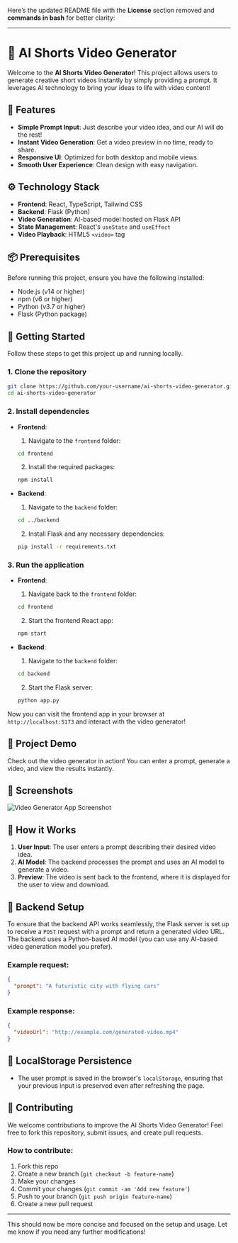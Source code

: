 Here’s the updated README file with the **License** section removed and **commands in bash** for better clarity:

---

# 🎥 AI Shorts Video Generator

Welcome to the **AI Shorts Video Generator**! This project allows users to generate creative short videos instantly by simply providing a prompt. It leverages AI technology to bring your ideas to life with video content!

## 🚀 Features

- **Simple Prompt Input**: Just describe your video idea, and our AI will do the rest!
- **Instant Video Generation**: Get a video preview in no time, ready to share.
- **Responsive UI**: Optimized for both desktop and mobile views.
- **Smooth User Experience**: Clean design with easy navigation.

## ⚙️ Technology Stack

- **Frontend**: React, TypeScript, Tailwind CSS
- **Backend**: Flask (Python)
- **Video Generation**: AI-based model hosted on Flask API
- **State Management**: React's `useState` and `useEffect`
- **Video Playback**: HTML5 `<video>` tag

## 📦 Prerequisites

Before running this project, ensure you have the following installed:

- Node.js (v14 or higher)
- npm (v6 or higher)
- Python (v3.7 or higher)
- Flask (Python package)

## 🏁 Getting Started

Follow these steps to get this project up and running locally.

### 1. Clone the repository

```bash
git clone https://github.com/your-username/ai-shorts-video-generator.git
cd ai-shorts-video-generator
```

### 2. Install dependencies

- **Frontend**:
    1. Navigate to the `frontend` folder:
    ```bash
    cd frontend
    ```
    2. Install the required packages:
    ```bash
    npm install
    ```

- **Backend**:
    1. Navigate to the `backend` folder:
    ```bash
    cd ../backend
    ```
    2. Install Flask and any necessary dependencies:
    ```bash
    pip install -r requirements.txt
    ```

### 3. Run the application

- **Frontend**:
    1. Navigate back to the `frontend` folder:
    ```bash
    cd frontend
    ```
    2. Start the frontend React app:
    ```bash
    npm start
    ```

- **Backend**:
    1. Navigate to the `backend` folder:
    ```bash
    cd backend
    ```
    2. Start the Flask server:
    ```bash
    python app.py
    ```

Now you can visit the frontend app in your browser at `http://localhost:5173` and interact with the video generator!

## 🌟 Project Demo

Check out the video generator in action! You can enter a prompt, generate a video, and view the results instantly.

## 📸 Screenshots

![Video Generator App Screenshot](./screenshots/video-generator.png)

## 📄 How it Works

1. **User Input**: The user enters a prompt describing their desired video idea.
2. **AI Model**: The backend processes the prompt and uses an AI model to generate a video.
3. **Preview**: The video is sent back to the frontend, where it is displayed for the user to view and download.

## 🔧 Backend Setup

To ensure that the backend API works seamlessly, the Flask server is set up to receive a `POST` request with a prompt and return a generated video URL. The backend uses a Python-based AI model (you can use any AI-based video generation model you prefer).

### Example request:
```json
{
  "prompt": "A futuristic city with flying cars"
}
```

### Example response:
```json
{
  "videoUrl": "http://example.com/generated-video.mp4"
}
```

## 📝 LocalStorage Persistence

- The user prompt is saved in the browser's `localStorage`, ensuring that your previous input is preserved even after refreshing the page.

## 📣 Contributing

We welcome contributions to improve the AI Shorts Video Generator! Feel free to fork this repository, submit issues, and create pull requests.

### How to contribute:

1. Fork this repo
2. Create a new branch (`git checkout -b feature-name`)
3. Make your changes
4. Commit your changes (`git commit -am 'Add new feature'`)
5. Push to your branch (`git push origin feature-name`)
6. Create a new pull request

---

This should now be more concise and focused on the setup and usage. Let me know if you need any further modifications!
